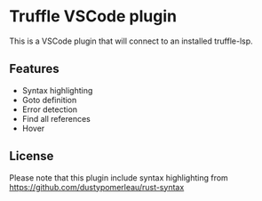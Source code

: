 # Truffle VSCode plugin

This is a VSCode plugin that will connect to an installed truffle-lsp.

## Features

- Syntax highlighting
- Goto definition
- Error detection
- Find all references
- Hover

## License

Please note that this plugin include syntax highlighting from https://github.com/dustypomerleau/rust-syntax
